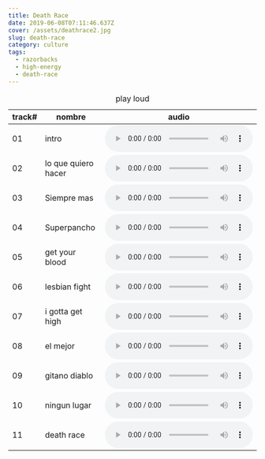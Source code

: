 ```yaml
---
title: Death Race
date: 2019-06-08T07:11:46.637Z
cover: /assets/deathrace2.jpg
slug: death-race
category: culture
tags:
  - razorbacks
  - high-energy
  - death-race
---
```


<table>
  <thead>
    <caption>play loud</caption>
    <tr>
      <th>track#</th>
      <th>nombre </th>
      <th>audio</th>
    </tr>
  </thead>
  <tbody>
    <tr>
      <td>01</td>
      <td>intro</td>
      <td><audio src="/audio/01-intro.opus" controls /></td>
    </tr>
    <tr>
      <td>02</td>
      <td>lo que quiero hacer</td>
      <td><audio src="/audio/02-lo que quiero hacer.opus" controls /></td>
    </tr>
    <tr>
      <td>03</td>
      <td>Siempre mas </td>
      <td><audio src="/audio/03-Siempre mas .opus" controls /></td>
    </tr>
    <tr>
      <td>04</td>
      <td>Superpancho</td>
      <td><audio src="/audio/04-Superpancho.opus" controls /></td>
    </tr>
    <tr>
      <td>05</td>
      <td>get your blood</td>
      <td><audio src="/audio/05-get your blood.opus" controls /></td>
    </tr>
    <tr>
      <td>06</td>
      <td>lesbian fight</td>
      <td><audio src="/audio/06-lesbian fight.opus" controls /></td>
    </tr>
    <tr>
      <td>07</td>
      <td>i gotta get high</td>
      <td><audio src="/audio/07-i gotta get high.opus" controls /></td>
    </tr>
    <tr>
      <td>08</td>
      <td>el mejor</td>
      <td><audio src="/audio/08-el mejor.opus" controls /></td>
    </tr>
    <tr>
      <td>09</td>
      <td>gitano diablo</td>
      <td><audio src="/audio/09-gitano diablo.opus" controls /></td>
    </tr>
    <tr>
      <td>10</td>
      <td>ningun lugar</td>
      <td><audio src="/audio/10-ningun lugar.opus" controls /></td>
    </tr>
    <tr>
      <td>11</td>
      <td>death race</td>
      <td><audio src="/audio/11-death race.opus" controls /></td>
    </tr>
  </tbody>
</table>
